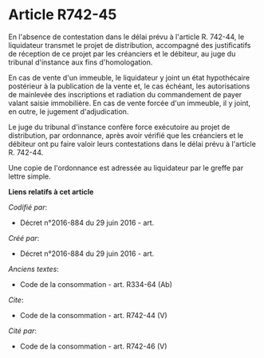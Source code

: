 # Article R742-45

En l'absence de contestation dans le délai prévu à l'article R. 742-44, le liquidateur transmet le projet de distribution,
accompagné des justificatifs de réception de ce projet par les créanciers et le débiteur, au juge du tribunal d'instance aux
fins d'homologation. 

En cas de vente d'un immeuble, le liquidateur y joint un état hypothécaire postérieur à la publication de la vente et, le cas
échéant, les autorisations de mainlevée des inscriptions et radiation du commandement de payer valant saisie immobilière. En
cas de vente forcée d'un immeuble, il y joint, en outre, le jugement d'adjudication. 

Le juge du tribunal d'instance confère force exécutoire au projet de distribution, par ordonnance, après avoir vérifié que
les créanciers et le débiteur ont pu faire valoir leurs contestations dans le délai prévu à l'article R. 742-44. 

Une copie de l'ordonnance est adressée au liquidateur par le greffe par lettre simple.

**Liens relatifs à cet article**

_Codifié par_:

  - Décret n°2016-884 du 29 juin 2016 - art.

_Créé par_:

  - Décret n°2016-884 du 29 juin 2016 - art.

_Anciens textes_:

  - Code de la consommation - art. R334-64 (Ab)

_Cite_:

  - Code de la consommation - art. R742-44 (V)

_Cité par_:

  - Code de la consommation - art. R742-46 (V)
